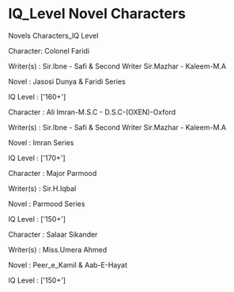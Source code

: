 # IQ_Level Novel Characters

Novels Characters_IQ Level

Character: Colonel Faridi

Writer(s) : Sir.Ibne - Safi & Second Writer Sir.Mazhar - Kaleem-M.A

Novel     : Jasosi Dunya & Faridi Series

IQ Level  : ['160+']


Character : Ali Imran-M.S.C - D.S.C-(OXEN)-Oxford

Writer(s) : Sir.Ibne - Safi & Second Writer Sir.Mazhar - Kaleem-M.A

Novel     : Imran Series

IQ Level  : ['170+']


Character : Major Parmood

Writer(s) : Sir.H.Iqbal

Novel     : Parmood Series

IQ Level  : ['150+']


Character : Salaar Sikander

Writer(s) : Miss.Umera Ahmed

Novel     : Peer_e_Kamil & Aab-E-Hayat

IQ Level  : ['150+']
